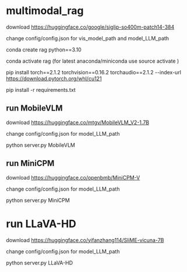 # multimodal_rag

download https://huggingface.co/google/siglip-so400m-patch14-384

change config/config.json for vis_model_path and model_LLM_path

conda create rag python==3.10

conda activate rag  (for latest anaconda/miniconda use source activate )

pip install torch==2.1.2 torchvision==0.16.2 torchaudio==2.1.2 --index-url https://download.pytorch.org/whl/cu121

pip install -r requirements.txt



## run MobileVLM

download https://huggingface.co/mtgv/MobileVLM_V2-1.7B

change config/config.json  for model_LLM_path

python server.py MobileVLM

## run MiniCPM

download https://huggingface.co/openbmb/MiniCPM-V

change config/config.json  for model_LLM_path

python server.py MiniCPM

# run LLaVA-HD

download https://huggingface.co/yifanzhang114/SliME-vicuna-7B

change config/config.json  for model_LLM_path

python server.py LLaVA-HD